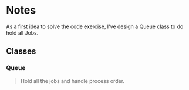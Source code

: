 Notes
=====

As a first idea to solve the code exercise, I've design a Queue class to do hold all Jobs.

## Classes

### Queue

> Hold all the jobs and handle process order.